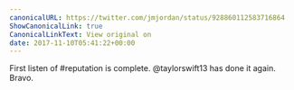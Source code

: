 ```yaml
---
canonicalURL: https://twitter.com/jmjordan/status/928860112583716864
ShowCanonicalLink: true
CanonicalLinkText: View original on
date: 2017-11-10T05:41:22+00:00
---
```

First listen of #reputation is complete. @taylorswift13 has done it again. Bravo.